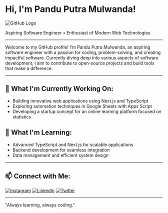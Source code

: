 # Hi, I'm Pandu Putra Mulwanda!

![GitHub Logo](https://octodex.github.com/images/codercat.jpg)

Aspiring Software Engineer • Enthusiast of Modern Web Technologies

---

Welcome to my GitHub profile! I'm Pandu Putra Mulwanda, an aspiring software engineer with a passion for coding, problem-solving, and creating impactful software. Currently diving deep into various aspects of software development, I aim to contribute to open-source projects and build tools that make a difference.

---

## 🔭 What I'm Currently Working On:
- Building innovative web applications using Next.js and TypeScript
- Exploring automation techniques in Google Sheets with Apps Script
- Developing a startup concept for an online learning platform focused on statistics

## 🌱 What I'm Learning:
- Advanced TypeScript and Next.js for scalable applications
- Backend development for seamless integration
- Data management and efficient system design

---

## 📫 Connect with Me:
[![Instagram](https://img.shields.io/badge/Instagram-%23E4405F.svg?&style=for-the-badge&logo=instagram&logoColor=white)](https://www.instagram.com/panduwnda) 
[![LinkedIn](https://img.shields.io/badge/LinkedIn-%230077B5.svg?&style=for-the-badge&logo=linkedin&logoColor=white)](https://linkedin.com/in/panduwnda) 
[![Twitter](https://img.shields.io/badge/Twitter-%231DA1F2.svg?&style=for-the-badge&logo=twitter&logoColor=white)](https://twitter.com/panduwnda) 

---

"Always learning, always coding."
